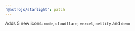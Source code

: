 ```yaml
---
'@astrojs/starlight': patch
---
```


Adds 5 new icons: `node`, `cloudflare`, `vercel`, `netlify` and `deno`